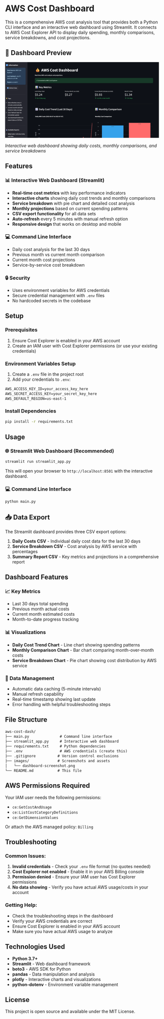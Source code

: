 # AWS Cost Dashboard

This is a comprehensive AWS cost analysis tool that provides both a Python CLI interface and an interactive web dashboard using Streamlit. It connects to AWS Cost Explorer API to display daily spending, monthly comparisons, service breakdowns, and cost projections.

## 📸 Dashboard Preview

![AWS Cost Dashboard](./images/dashboard-preview.png)

*Interactive web dashboard showing daily costs, monthly comparisons, and service breakdowns*

## Features

### 📊 **Interactive Web Dashboard** (Streamlit)
- **Real-time cost metrics** with key performance indicators
- **Interactive charts** showing daily cost trends and monthly comparisons
- **Service breakdown** with pie chart and detailed cost analysis
- **Monthly projections** based on current spending patterns
- **CSV export functionality** for all data sets
- **Auto-refresh** every 5 minutes with manual refresh option
- **Responsive design** that works on desktop and mobile

### 💻 **Command Line Interface**
- Daily cost analysis for the last 30 days
- Previous month vs current month comparison
- Current month cost projections
- Service-by-service cost breakdown

### 🔒 **Security**
- Uses environment variables for AWS credentials
- Secure credential management with `.env` files
- No hardcoded secrets in the codebase

## Setup

### Prerequisites
1. Ensure Cost Explorer is enabled in your AWS account
2. Create an IAM user with Cost Explorer permissions (or use your existing credentials)

### Environment Variables Setup
1. Create a `.env` file in the project root
2. Add your credentials to `.env`:
```
AWS_ACCESS_KEY_ID=your_access_key_here
AWS_SECRET_ACCESS_KEY=your_secret_key_here
AWS_DEFAULT_REGION=us-east-1
```

### Install Dependencies
```bash
pip install -r requirements.txt
```

## Usage

### 🌐 **Streamlit Web Dashboard** (Recommended)
```bash
streamlit run streamlit_app.py
```
This will open your browser to `http://localhost:8501` with the interactive dashboard.

### 💻 **Command Line Interface**
```bash
python main.py
```

## 📥 **Data Export**

The Streamlit dashboard provides three CSV export options:

1. **Daily Costs CSV** - Individual daily cost data for the last 30 days
2. **Service Breakdown CSV** - Cost analysis by AWS service with percentages
3. **Summary Report CSV** - Key metrics and projections in a comprehensive report

## Dashboard Features

### 📈 **Key Metrics**
- Last 30 days total spending
- Previous month actual costs
- Current month estimated costs
- Month-to-date progress tracking

### 📊 **Visualizations**
- **Daily Cost Trend Chart** - Line chart showing spending patterns
- **Monthly Comparison Chart** - Bar chart comparing month-over-month costs
- **Service Breakdown Chart** - Pie chart showing cost distribution by AWS service

### 🔄 **Data Management**
- Automatic data caching (5-minute intervals)
- Manual refresh capability
- Real-time timestamp showing last update
- Error handling with helpful troubleshooting steps

## File Structure

```
aws-cost-dash/
├── main.py              # Command line interface
├── streamlit_app.py     # Interactive web dashboard
├── requirements.txt     # Python dependencies
├── .env                 # AWS credentials (create this)
├── .gitignore          # Version control exclusions
├── images/             # Screenshots and assets
│   └── dashboard-screenshot.png
└── README.md           # This file
```

## AWS Permissions Required

Your IAM user needs the following permissions:
- `ce:GetCostAndUsage`
- `ce:ListCostCategoryDefinitions`
- `ce:GetDimensionValues`

Or attach the AWS managed policy: `Billing`

## Troubleshooting

### Common Issues:
1. **Invalid credentials** - Check your `.env` file format (no quotes needed)
2. **Cost Explorer not enabled** - Enable it in your AWS Billing console
3. **Permission denied** - Ensure your IAM user has Cost Explorer permissions
4. **No data showing** - Verify you have actual AWS usage/costs in your account

### Getting Help:
- Check the troubleshooting steps in the dashboard
- Verify your AWS credentials are correct
- Ensure Cost Explorer is enabled in your AWS account
- Make sure you have actual AWS usage to analyze

## Technologies Used

- **Python 3.7+**
- **Streamlit** - Web dashboard framework
- **boto3** - AWS SDK for Python
- **pandas** - Data manipulation and analysis
- **plotly** - Interactive charts and visualizations
- **python-dotenv** - Environment variable management

## License

This project is open source and available under the MIT License.
